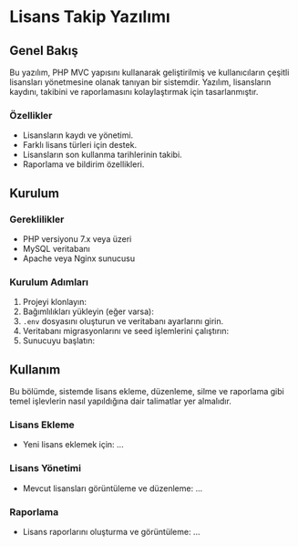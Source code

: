 # Lisans Takip Yazılımı

## Genel Bakış
Bu yazılım, PHP MVC yapısını kullanarak geliştirilmiş ve kullanıcıların çeşitli lisansları yönetmesine olanak tanıyan bir sistemdir. Yazılım, lisansların kaydını, takibini ve raporlamasını kolaylaştırmak için tasarlanmıştır.

### Özellikler
- Lisansların kaydı ve yönetimi.
- Farklı lisans türleri için destek.
- Lisansların son kullanma tarihlerinin takibi.
- Raporlama ve bildirim özellikleri.

## Kurulum

### Gereklilikler
- PHP versiyonu 7.x veya üzeri
- MySQL veritabanı
- Apache veya Nginx sunucusu

### Kurulum Adımları
1. Projeyi klonlayın:
2. Bağımlılıkları yükleyin (eğer varsa):
3. `.env` dosyasını oluşturun ve veritabanı ayarlarını girin.
4. Veritabanı migrasyonlarını ve seed işlemlerini çalıştırın:
5. Sunucuyu başlatın:

## Kullanım
Bu bölümde, sistemde lisans ekleme, düzenleme, silme ve raporlama gibi temel işlevlerin nasıl yapıldığına dair talimatlar yer almalıdır.

### Lisans Ekleme
- Yeni lisans eklemek için: ...

### Lisans Yönetimi
- Mevcut lisansları görüntüleme ve düzenleme: ...

### Raporlama
- Lisans raporlarını oluşturma ve görüntüleme: ...
